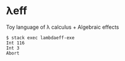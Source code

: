 λeff
=== 

Toy language of λ calculus + Algebraic effects

```shell-session
$ stack exec lambdaeff-exe
Int 116
Int 3
Abort
```

